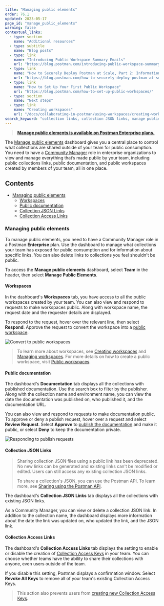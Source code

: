```yaml
---
title: "Managing public elements"
order: 76.1
updated: 2023-05-17
page_id: "manage_public_elements"
warning: false
contextual_links:
  - type: section
    name: "Additional resources"
  - type: subtitle
    name: "Blog posts"
  - type: link
    name: "Introducing Public Workspace Summary Emails"
    url: "https://blog.postman.com/introducing-public-workspace-summary-emails/"
  - type: link
    name: "How to Securely Deploy Postman at Scale, Part 2: Information Management"
    url: "https://blog.postman.com/how-to-securely-deploy-postman-at-scale-part-2-information-management/"
  - type: link
    name: "How to Set Up Your First Public Workspace"
    url: "https://blog.postman.com/how-to-set-up-public-workspaces/"
  - type: section
    name: "Next steps"
  - type: link
    name: "Creating workspaces"
    url: "/docs/collaborating-in-postman/using-workspaces/creating-workspaces/"
search_keyword: "collection links, collection JSON links, manage public elements, public documentation, public workspaces"
---
```


> **[Manage public elements is available on Postman Enterprise plans.](https://www.postman.com/pricing/)**

The [Manage public elements](https://blog.postman.com/govern-your-public-api-collections-more-effectively/) dashboard gives you a central place to control what collections are shared outside of your team for public consumption. You need to have a [Community Manager](/docs/collaborating-in-postman/roles-and-permissions/#team-roles) role in enterprise organizations to view and manage everything that’s made public by your team, including public collections links, public documentation, and public workspaces created by members of your team, all in one place.

## Contents

* [Managing public elements](#managing-public-elements)
    * [Workspaces](#workspaces)
    * [Public documentation](#public-documentation)
    * [Collection JSON Links](#collection-json-links)
    * [Collection Access Links](#collection-access-links)

### Managing public elements

To manage public elements, you need to have a Community Manager role in a Postman **Enterprise** plan. Use the dashboard to manage what collections your team has exposed for public consumption and for information about specific links. You can also delete links to collections you feel shouldn't be public.

To access the **Manage public elements** dashboard, select **Team** in the header, then select **Manage Public Elements**.

#### Workspaces

In the dashboard's **Workspaces** tab, you have access to all the public workspaces created by your team. You can also view and respond to requests to make workspaces public. Along with workspace name, the request date and the requester details are displayed.

To respond to the request, hover over the relevant line, then select **Respond**. Approve the request to convert the workspace into a [public workspace](/docs/collaborating-in-postman/using-workspaces/public-workspaces/).

<img alt="Convert to public workspaces" src="https://assets.postman.com/postman-docs/request-visibility-public-workspace.jpg"/>

> To learn more about workspaces, see [Creating workspaces](/docs/collaborating-in-postman/using-workspaces/creating-workspaces/) and [Managing workspaces](/docs/collaborating-in-postman/using-workspaces/managing-workspaces/). For more details on how to create a public workspace, visit [Public workspaces](/docs/collaborating-in-postman/using-workspaces/public-workspaces/).

#### Public documentation

The dashboard's **Documentation** tab displays all the collections with published documentation. Use the search box to filter by the publisher. Along with the collection name and environment name, you can view the date the documentation was published on, who published it, and the documentation URL.

You can also view and respond to requests to make documentation public. To approve or deny a publish request, hover over a request and select **Review Request**. Select **Approve** to [publish the documentation](/docs/publishing-your-api/publishing-your-docs/) and make it public, or select **Deny** to keep the documentation private.

<img alt="Responding to publish requests" src="https://assets.postman.com/postman-docs/request-publish-documentation-v9-26.jpg"/>

#### Collection JSON Links

> Sharing collection JSON files using a public link has been deprecated. No new links can be generated and existing links can't be modified or edited. Users can still access any existing collection JSON links.
>
> To share a collection's JSON, you can use the Postman API. To learn more, see [Sharing using the Postman API](/docs/collaborating-in-postman/sharing/#sharing-using-the-postman-api).

The dashboard's **Collection JSON Links** tab displays all the collections with existing JSON links.

As a Community Manager, you can view or delete a collection JSON link. In addition to the collection name, the dashboard displays more information about the date the link was updated on, who updated the link, and the JSON link.

#### Collection Access Links

The dashboard's **Collection Access Links** tab displays the setting to enable or disable the creation of [Collection Access Keys](/docs/developer/postman-api/authentication/#generate-a-collection-access-key) in your team. You can choose whether teams have the ability to share their collections with anyone, even users outside of the team.

If you disable this setting, Postman displays a confirmation window. Select **Revoke All Keys** to remove all of your team's existing Collection Access Keys.

> This action also prevents users from [creating new Collection Access Keys](/docs/collaborating-in-postman/sharing/#sharing-using-the-postman-api).
